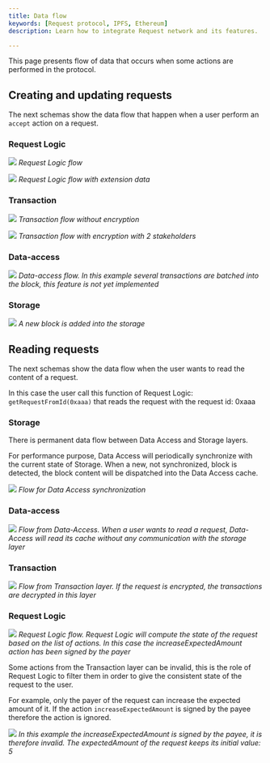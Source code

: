 ```yaml
---
title: Data flow
keywords: [Request protocol, IPFS, Ethereum]
description: Learn how to integrate Request network and its features.

---
```


This page presents flow of data that occurs when some actions are performed in the protocol.

## Creating and updating requests

The next schemas show the data flow that happen when a user perform an `accept` action on a request.

### Request Logic

![](/img/RequestProtocol/3-RequestLogicFlow.jpg)
*Request Logic flow*

![](/img/RequestProtocol/3-AdvancedLogicFlow.jpg)
*Request Logic flow with extension data*

### Transaction

![](/img/RequestProtocol/3-TransactionFlow.jpg)
*Transaction flow without encryption*

![](/img/RequestProtocol/3-TransactionFlowEncrypted.jpg)
*Transaction flow with encryption with 2 stakeholders*

### Data-access

![](/img/RequestProtocol/3-DataAccessFlow.jpg)
*Data-access flow. In this example several transactions are batched into the block, this feature is not yet implemented*

### Storage

![](/img/RequestProtocol/3-StorageFlow.jpg)
*A new block is added into the storage*

## Reading requests

The next schemas show the data flow when the user wants to read the content of a request.

In this case the user call this function of Request Logic: `getRequestFromId(0xaaa)` that reads the request with the request id: 0xaaa

### Storage

There is permanent data flow between Data Access and Storage layers.

For performance purpose, Data Access will periodically synchronize with the current state of Storage. When a new, not synchronized, block is detected, the block content will be dispatched into the Data Access cache.

![](/img/RequestProtocol/4-DataAccessAndStorageFlow.jpg)
*Flow for Data Access synchronization*

### Data-access

![](/img/RequestProtocol/4-DataAccessFlow.jpg)
*Flow from Data-Access. When a user wants to read a request, Data-Access will read its cache without any communication with the storage layer*

### Transaction

![](/img/RequestProtocol/4-TransactionFlow.jpg)
*Flow from Transaction layer. If the request is encrypted, the transactions are decrypted in this layer*

### Request Logic

![](/img/RequestProtocol/4-RequestLogicFlow.jpg)
*Request Logic flow. Request Logic will compute the state of the request based on the list of actions. In this case the increaseExpectedAmount action has been signed by the payer*

Some actions from the Transaction layer can be invalid, this is the role of Request Logic to filter them in order to give the consistent state of the request to the user.

For example, only the payer of the request can increase the expected amount of it. If the action `increaseExpectedAmount` is signed by the payee therefore the action is ignored.

![](/img/RequestProtocol/4-RequestLogicFlowInvalid.jpg)
*In this example the increaseExpectedAmount is signed by the payee, it is therefore invalid. The expectedAmount of the request keeps its initial value: 5*
